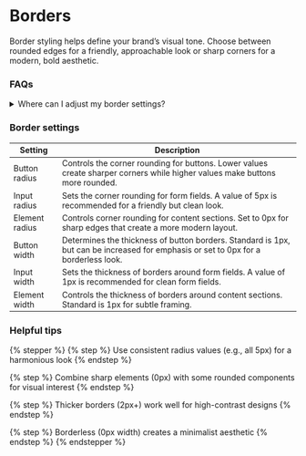 # Borders

Border styling helps define your brand’s visual tone. Choose between rounded edges for a friendly, approachable look or sharp corners for a modern, bold aesthetic.



### FAQs

<details>

<summary>Where can I adjust my border settings?</summary>

1. **Navigate to Theme settings > Borders** – Open your theme by clicking **Customize**.
2. Click the **gear icon** (⚙️) in the top-left corner to open **Theme Settings**.
3. Scroll down and select **Borders**.
4. Modify your border settings (style, width, color, etc.) as needed.
5. Click **Save** to apply your changes.

<figure><img src="../../.gitbook/assets/image (1).png" alt=""><figcaption></figcaption></figure>

</details>

### Border settings

| Setting        | Description                                                                                                                         |
| -------------- | ----------------------------------------------------------------------------------------------------------------------------------- |
| Button radius  | Controls the corner rounding for buttons. Lower values create sharper corners while higher values make buttons more rounded.        |
| Input radius   | Sets the corner rounding for form fields. A value of 5px is recommended for a friendly but clean look.                              |
| Element radius | Controls corner rounding for content sections. Set to 0px for sharp edges that create a more modern layout.                         |
| Button width   | Determines the thickness of button borders. Standard is 1px, but can be increased for emphasis or set to 0px for a borderless look. |
| Input width    | Sets the thickness of borders around form fields. A value of 1px is recommended for clean form fields.                              |
| Element width  | Controls the thickness of borders around content sections. Standard is 1px for subtle framing.                                      |

### Helpful tips

{% stepper %}
{% step %}
Use consistent radius values (e.g., all 5px) for a harmonious look
{% endstep %}

{% step %}
Combine sharp elements (0px) with some rounded components for visual interest
{% endstep %}

{% step %}
Thicker borders (2px+) work well for high-contrast designs
{% endstep %}

{% step %}
Borderless (0px width) creates a minimalist aesthetic
{% endstep %}
{% endstepper %}
